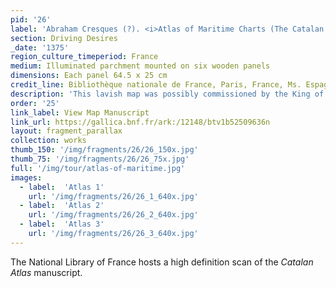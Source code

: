 ```yaml
---
pid: '26'
label: 'Abraham Cresques (?). <i>Atlas of Maritime Charts (The Catalan Atlas)</i>'
section: Driving Desires
_date: '1375'
region_culture_timeperiod: France
medium: Illuminated parchment mounted on six wooden panels
dimensions: Each panel 64.5 x 25 cm
credit_line: Bibliothèque nationale de France, Paris, France, Ms. Espagnol 30
description: 'This lavish map was possibly commissioned by the King of Aragon for Charles V, the king of France, and may have been produced by the Jewish cartographer Abraham Cresques. It was completed in 1375. The Crown of Aragon, a confederation of powerful territories that included parts of the Iberian Peninsula and islands in the Mediterranean, was well situated to be a commercial powerhouse. The Catalan Atlas demonstrates the significant European interest in global commerce and the prominence of West Africa in these networks of exchange. Mansa Musa, the emperor of Mali, is prominently depicted on the second panel seated on a throne and holding a golden orb in one hand. The caption reads: “This Moorish ruler is named Musse Melly [Mansa Musa], lord of Guinea. This king is the richest and most distinguished ruler of this whole region on account of the great quantity of gold that is found in his lands.”'
order: '25'
link_label: View Map Manuscript
link_url: https://gallica.bnf.fr/ark:/12148/btv1b52509636n
layout: fragment_parallax
collection: works
thumb_150: '/img/fragments/26/26_150x.jpg'
thumb_75: '/img/fragments/26/26_75x.jpg'
full: '/img/tour/atlas-of-maritime.jpg'
images:
  - label:  'Atlas 1'
    url: '/img/fragments/26/26_1_640x.jpg'
  - label:  'Atlas 2'
    url: '/img/fragments/26/26_2_640x.jpg'
  - label:  'Atlas 3'
    url: '/img/fragments/26/26_3_640x.jpg'
---
```


The National Library of France hosts a high definition scan of the _Catalan Atlas_ manuscript.
